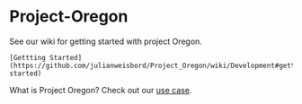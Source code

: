 Project-Oregon
==============

See our wiki for getting started with project Oregon.

    [Gettting Started](https://github.com/julianweisbord/Project_Oregon/wiki/Development#getting-started)

What is Project Oregon?  Check out our [use case](https://github.com/julianweisbord/Project_Oregon/wiki/Architecture).
